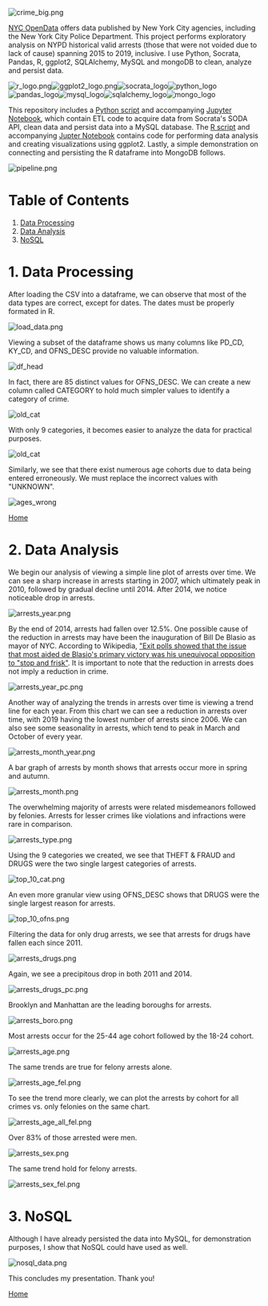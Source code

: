 ![crime_big.png](img/crime_big.png)

[NYC OpenData](https://data.cityofnewyork.us/Public-Safety/NYPD-Arrests-Data-Historic-/8h9b-rp9u) offers data published by New York City agencies, including the New York City Police Department. This project performs exploratory analysis on NYPD historical valid arrests (those that were not voided due to lack of cause) spanning 2015 to 2019, inclusive. I use Python, Socrata, Pandas, R, ggplot2, SQLAlchemy, MySQL and mongoDB to clean, analyze and persist data.  

![r_logo.png](img/r_logo.png)![ggplot2_logo.png](img/ggplot2_logo.png)![socrata_logo](img/socrata_logo.png)![python_logo](img/python_logo.png)![pandas_logo](img/pandas_logo.png)![mysql_logo](img/mysql_logo.png)![sqlalchemy_logo](img/sqlalchemy_logo.png)![mongo_logo](img/mongo_logo.png)

This repository includes a [Python script](https://github.com/AmitSamra/NYC_Crime/blob/master/nyc_crime_python.py) and accompanying [Jupyter Notebook](https://github.com/AmitSamra/NYC_Crime/blob/master/nyc_crime_python.ipynb), which contain ETL code to acquire data from Socrata's SODA API, clean data and persist data into a MySQL database. The [R script](https://github.com/AmitSamra/NYC_Crime/blob/master/nyc_crime_r.R) and accompanying [Jupter Notebook](https://github.com/AmitSamra/NYC_Crime/blob/master/nyc_crime_r.ipynb) contains code for performing data analysis and creating visualizations using ggplot2. Lastly, a simple demonstration on connecting and persisting the R dataframe into MongoDB follows.

![pipeline.png](img/pipeline.png)

# Table of Contents

1. [Data Processing](https://github.com/AmitSamra/NYC_Crime#1-data-processing)
2. [Data Analysis](https://github.com/AmitSamra/NYC_Crime#2-data-analysis)
3. [NoSQL](https://github.com/AmitSamra/NYC_Crime#3-nosql)

# 1. Data Processing

After loading the CSV into a dataframe, we can observe that most of the data types are correct, except for dates. The dates must be properly formated in R. 

![load_data.png](img/load_data.png)

Viewing a subset of the dataframe shows us many columns like PD_CD, KY_CD, and OFNS_DESC provide no valuable information. 

![df_head](img/df_head.png)

In fact, there are 85 distinct values for OFNS_DESC. We can create a new column called CATEGORY to hold much simpler values to identify a category of crime.

![old_cat](img/old_cat.png)

With only 9 categories, it becomes easier to analyze the data for practical purposes.

![old_cat](img/new_cat.png)

Similarly, we see that there exist numerous age cohorts due to data being entered erroneously. We must replace the incorrect values with "UNKNOWN".

![ages_wrong](img/ages_wrong.png)

[Home](https://github.com/AmitSamra/NYC_Crime#)

# 2. Data Analysis

We begin our analysis of viewing a simple line plot of arrests over time. We can see a sharp increase in arrests starting in 2007, which ultimately peak in 2010, followed by gradual decline until 2014. After 2014, we notice noticeable drop in arrests.

![arrests_year.png](img/arrests_year.png)

By the end of 2014, arrests had fallen over 12.5%. One possible cause of the reduction in arrests may have been the inauguration of Bill De Blasio as mayor of NYC. According to Wikipedia, ["Exit polls showed that the issue that most aided de Blasio's primary victory was his unequivocal opposition to "stop and frisk"](https://en.wikipedia.org/wiki/Bill_de_Blasio#2013_election). It is important to note that the reduction in arrests does not imply a reduction in crime. 

![arrests_year_pc.png](img/arrests_year_pc.png)

Another way of analyzing the trends in arrests over time is viewing a trend line for each year. From this chart we can see a reduction in arrests over time, with 2019 having the lowest number of arrests since 2006. We can also see some seasonality in arrests, which tend to peak in March and October of every year. 

![arrests_month_year.png](img/arrests_month_year.png)

A bar graph of arrests by month shows that arrests occur more in spring and autumn. 

![arrests_month.png](img/arrests_month.png)

The overwhelming majority of arrests were related misdemeanors followed by felonies. Arrests for lesser crimes like violations and infractions were rare in comparison. 

![arrests_type.png](img/arrests_type.png)

Using the 9 categories we created, we see that THEFT & FRAUD and DRUGS were the two single largest categories of arrests. 

![top_10_cat.png](img/top_10_cat.png)

An even more granular view using OFNS_DESC shows that DRUGS were the single largest reason for arrests. 

![top_10_ofns.png](img/top_10_ofns.png)

Filtering the data for only drug arrests, we see that arrests for drugs have fallen each since 2011. 

![arrests_drugs.png](img/arrests_drugs.png)

Again, we see a precipitous drop in both 2011 and 2014. 

![arrests_drugs_pc.png](img/arrests_drugs_pc.png)

Brooklyn and Manhattan are the leading boroughs for arrests. 

![arrests_boro.png](img/arrests_boro.png)

Most arrests occur for the 25-44 age cohort followed by the 18-24 cohort. 

![arrests_age.png](img/arrests_age.png)

The same trends are true for felony arrests alone. 

![arrests_age_fel.png](img/arrests_age_fel.png)

To see the trend more clearly, we can plot the arrests by cohort for all crimes vs. only felonies on the same chart. 

![arrests_age_all_fel.png](img/arrests_age_all_fel.png)

Over 83% of those arrested were men. 

![arrests_sex.png](img/arrests_sex.png)

The same trend hold for felony arrests. 

![arrests_sex_fel.png](img/arrests_sex_fel.png)

# 3. NoSQL

Although I have already persisted the data into MySQL, for demonstration purposes, I show that NoSQL could have used as well. 

![nosql_data.png](img/nosql_data.png)

This concludes my presentation. Thank you! 

[Home](https://github.com/AmitSamra/NYC_Crime#)
